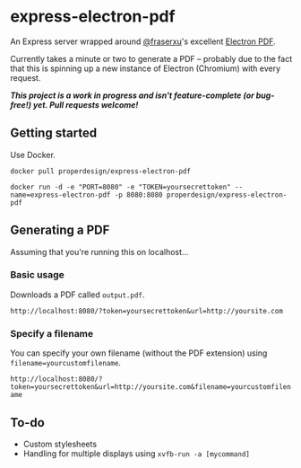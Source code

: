 # express-electron-pdf

An Express server wrapped around [@fraserxu](https://github.com/fraserxu)'s excellent [Electron PDF](https://github.com/fraserxu/electron-pdf).

Currently takes a minute or two to generate a PDF – probably due to the fact that this is spinning up a new instance of Electron (Chromium) with every request.

**_This project is a work in progress and isn't feature-complete (or bug-free!) yet. Pull requests welcome!_**

## Getting started

Use Docker.

`docker pull properdesign/express-electron-pdf`

`docker run -d -e "PORT=8080" -e "TOKEN=yoursecrettoken" --name=express-electron-pdf -p 8080:8080 properdesign/express-electron-pdf`

## Generating a PDF

Assuming that you're running this on localhost...

### Basic usage
Downloads a PDF called `output.pdf`.

`http://localhost:8080/?token=yoursecrettoken&url=http://yoursite.com`

### Specify a filename
You can specify your own filename (without the PDF extension) using `filename=yourcustomfilename`.

`http://localhost:8080/?token=yoursecrettoken&url=http://yoursite.com&filename=yourcustomfilename`

## To-do

* Custom stylesheets
* Handling for multiple displays using `xvfb-run -a [mycommand]`